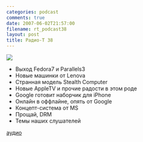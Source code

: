 ```yaml
---
categories: podcast
comments: true
date: 2007-06-02T21:57:00
filename: rt_podcast38
layout: post
title: Радио-T 38
---
```


![](https://radio-t.com/images/radio-t/rt38.jpg)


- Выход Fedora7 и Parallels3
- Новые машинки от Lenova
- Странная модель Stealth Computer
- Новые AppleTV и прочие радости в этом роде
- Google готовит наборчик для iPhone
- Онлайн в оффлайне, опять от Google
- Концепт-система от MS
- Прощай, DRM
- Темы наших слушателей

[аудио](http://cdn.radio-t.com/rt_podcast38.mp3)
<audio src="http://cdn.radio-t.com/rt_podcast38.mp3" preload="none"></audio>

